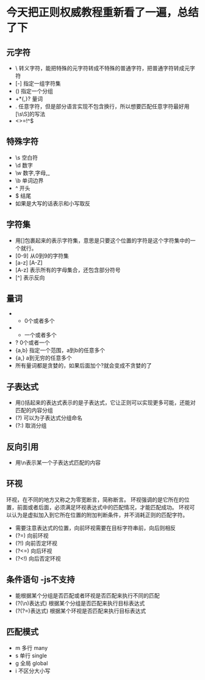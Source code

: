 # 今天把正则权威教程重新看了一遍，总结了下

## 元字符

- \ 转义字符，能把特殊的元字符转成不特殊的普通字符，把普通字符转成元字符
- [-] 指定一组字符集
- () 指定一个分组
- +*{,}? 量词
- . 任意字符，但是部分语言实现不包含换行，所以想要匹配任意字符最好用[\s\S]的写法
- <>=!^$

## 特殊字符

- \s 空白符
- \d 数字
- \w 数字,字母,_
- \b 单词边界
- ^ 开头
- $ 结尾
- 如果是大写的话表示和小写取反

## 字符集

- 用[]包裹起来的表示字符集，意思是只要这个位置的字符是这个字符集中的一个就行。
- [0-9] 从0到9的字符集
- [a-z] [A-Z]
- [A-z] 表示所有的字母集合，还包含部分符号
- [^] 表示反向

## 量词

- * 0个或者多个
- + 一个或者多个
- ? 0个或者一个
- {a,b} 指定一个范围，a到b的任意多个
- {a,} a到无穷的任意多个
- 所有量词都是贪婪的，如果后面加个?就会变成不贪婪的了

## 子表达式

- 用()括起来的表达式表示的是子表达式，它让正则可以实现更多可能，还能对匹配的内容分组
- (?<name>) 可以为子表达式分组命名
- (?:) 取消分组

## 反向引用

- 用\n表示某一个子表达式匹配的内容

## 环视

环视，在不同的地方又称之为零宽断言，简称断言。
环视强调的是它所在的位置，前面或者后面，必须满足环视表达式中的匹配情况，才能匹配成功。
环视可以认为是虚拟加入到它所在位置的附加判断条件，并不消耗正则的匹配字符。

- 需要注意表达式的位置，向前环视需要在目标字符串前，向后则相反
- (?=) 向前环视
- (?!) 向前否定环视
- (?<=) 向后环视
- (?<!) 向后否定环视

## 条件语句 -js不支持

- 能根据某个分组是否匹配或者环视是否匹配来执行不同的匹配
- (?(\n)表达式) 根据某个分组是否匹配来执行目标表达式
- (?(?=)表达式) 根据某个环视是否匹配来执行目标表达式

## 匹配模式

- m 多行 many
- s 单行 single
- g 全局 global
- i 不区分大小写
